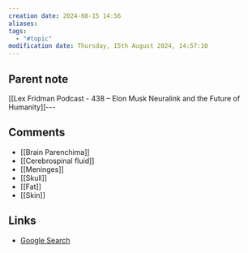 ```yaml
---
creation date: 2024-08-15 14:56
aliases: 
tags:
  - "#topic"
modification date: Thursday, 15th August 2024, 14:57:10
---
```


## Parent note
[[Lex Fridman Podcast - 438 – Elon Musk Neuralink and the Future of Humanity]]---
## Comments
+ [[Brain Parenchima]]
+ [[Cerebrospinal fluid]]
+ [[Meninges]]
+ [[Skull]]
+ [[Fat]]
+ [[Skin]]
## Links
- [Google Search](https://www.google.com/search?q=Brain+Tissue)